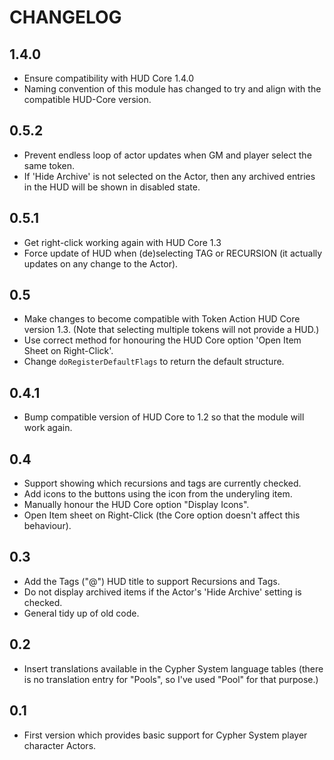 # CHANGELOG

## 1.4.0

- Ensure compatibility with HUD Core 1.4.0
- Naming convention of this module has changed to try and align with the compatible HUD-Core version.

## 0.5.2

- Prevent endless loop of actor updates when GM and player select the same token.
- If 'Hide Archive' is not selected on the Actor, then any archived entries in the HUD will be shown in disabled state.

## 0.5.1

- Get right-click working again with HUD Core 1.3
- Force update of HUD when (de)selecting TAG or RECURSION (it actually updates on any change to the Actor).

## 0.5

- Make changes to become compatible with Token Action HUD Core version 1.3. (Note that selecting multiple tokens will not provide a HUD.)
- Use correct method for honouring the HUD Core option 'Open Item Sheet on Right-Click'.
- Change `doRegisterDefaultFlags` to return the default structure.

## 0.4.1

- Bump compatible version of HUD Core to 1.2 so that the module will work again.

## 0.4

- Support showing which recursions and tags are currently checked.
- Add icons to the buttons using the icon from the underyling item.
- Manually honour the HUD Core option "Display Icons".
- Open Item sheet on Right-Click (the Core option doesn't affect this behaviour).

## 0.3

- Add the Tags ("@") HUD title to support Recursions and Tags.
- Do not display archived items if the Actor's 'Hide Archive' setting is checked.
- General tidy up of old code.

## 0.2

- Insert translations available in the Cypher System language tables (there is no translation entry for "Pools", so I've used "Pool" for that purpose.)

## 0.1

- First version which provides basic support for Cypher System player character Actors.